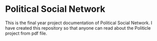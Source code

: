 # Political Social Network
This is the final year project documentation of Political Social Network. I have created this repository so that anyone can read about the Politicle project from pdf file. 
